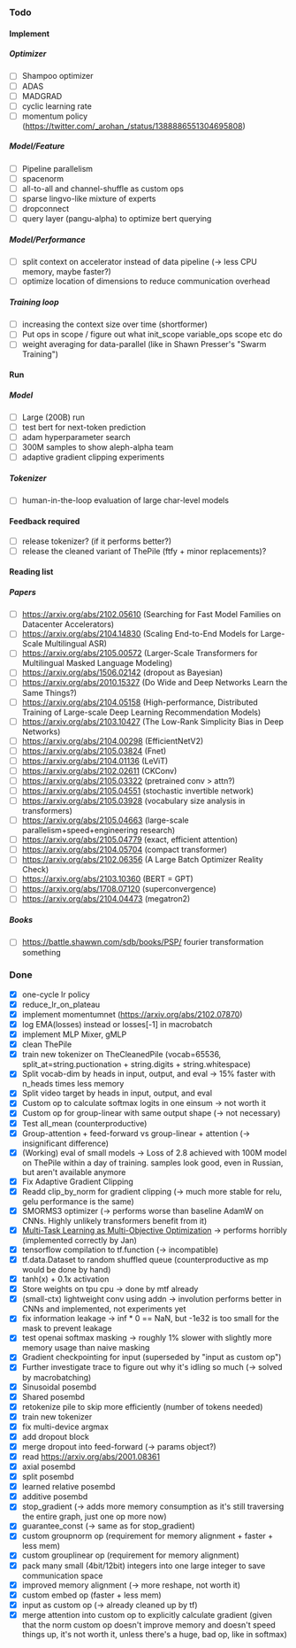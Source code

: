 ### Todo
#### Implement
##### Optimizer
- [ ] Shampoo optimizer
- [ ] ADAS
- [ ] MADGRAD
- [ ] cyclic learning rate
- [ ] momentum policy (https://twitter.com/_arohan_/status/1388886551304695808)
##### Model/Feature
- [ ] Pipeline parallelism
- [ ] spacenorm
- [ ] all-to-all and channel-shuffle as custom ops
- [ ] sparse lingvo-like mixture of experts
- [ ] dropconnect
- [ ] query layer (pangu-alpha) to optimize bert querying
##### Model/Performance
- [ ] split context on accelerator instead of data pipeline (-> less CPU memory, maybe faster?)
- [ ] optimize location of dimensions to reduce communication overhead
##### Training loop
- [ ] increasing the context size over time (shortformer)
- [ ] Put ops in scope / figure out what init_scope variable_ops scope etc do
- [ ] weight averaging for data-parallel (like in Shawn Presser's "Swarm Training")
#### Run
##### Model
- [ ] Large (200B) run
- [ ] test bert for next-token prediction
- [ ] adam hyperparameter search
- [ ] 300M samples to show aleph-alpha team
- [ ] adaptive gradient clipping experiments
##### Tokenizer
- [ ] human-in-the-loop evaluation of large char-level models
#### Feedback required
- [ ] release tokenizer? (if it performs better?) 
- [ ] release the cleaned variant of ThePile (ftfy + minor replacements)? 
#### Reading list
##### Papers
- [ ] https://arxiv.org/abs/2102.05610 (Searching for Fast Model Families on Datacenter Accelerators)
- [ ] https://arxiv.org/abs/2104.14830 (Scaling End-to-End Models for Large-Scale Multilingual ASR)
- [ ] https://arxiv.org/abs/2105.00572 (Larger-Scale Transformers for Multilingual Masked Language Modeling)
- [ ] https://arxiv.org/abs/1506.02142 (dropout as Bayesian)
- [ ] https://arxiv.org/abs/2010.15327 (Do Wide and Deep Networks Learn the Same Things?)
- [ ] https://arxiv.org/abs/2104.05158 (High-performance, Distributed Training of Large-scale Deep Learning Recommendation Models)
- [ ] https://arxiv.org/abs/2103.10427 (The Low-Rank Simplicity Bias in Deep Networks)
- [ ] https://arxiv.org/abs/2104.00298 (EfficientNetV2)
- [ ] https://arxiv.org/abs/2105.03824 (Fnet)
- [ ] https://arxiv.org/abs/2104.01136 (LeViT)
- [ ] https://arxiv.org/abs/2102.02611 (CKConv)
- [ ] https://arxiv.org/abs/2105.03322 (pretrained conv > attn?)
- [ ] https://arxiv.org/abs/2105.04551 (stochastic invertible network)
- [ ] https://arxiv.org/abs/2105.03928 (vocabulary size analysis in transformers)
- [ ] https://arxiv.org/abs/2105.04663 (large-scale parallelism+speed+engineering research)
- [ ] https://arxiv.org/abs/2105.04779 (exact, efficient attention)
- [ ] https://arxiv.org/abs/2104.05704 (compact transformer)
- [ ] https://arxiv.org/abs/2102.06356 (A Large Batch Optimizer Reality Check)
- [ ] https://arxiv.org/abs/2103.10360 (BERT = GPT)
- [ ] https://arxiv.org/abs/1708.07120 (superconvergence)
- [ ] https://arxiv.org/abs/2104.04473 (megatron2)
##### Books
- [ ] https://battle.shawwn.com/sdb/books/PSP/ fourier transformation something

### Done
- [x] one-cycle lr policy
- [x] reduce_lr_on_plateau
- [x] implement momentumnet (https://arxiv.org/abs/2102.07870)
- [x] log EMA(losses) instead or losses[-1] in macrobatch
- [x] implement MLP Mixer, gMLP
- [x] clean ThePile
- [x] train new tokenizer on TheCleanedPile (vocab=65536, split_at=string.puctionation + string.digits + string.whitespace)
- [x] Split vocab-dim by heads in input, output, and eval -> 15% faster with n_heads times less memory
- [x] Split video target by heads in input, output, and eval
- [x] Custom op to calculate softmax logits in one einsum -> not worth it
- [x] Custom op for group-linear with same output shape (-> not necessary)
- [x] Test all_mean (counterproductive)
- [x] Group-attention + feed-forward vs group-linear + attention (-> insignificant difference)
- [x] (Working) eval of small models -> Loss of 2.8 achieved with 100M model on ThePile within a day of training. samples look good, even in Russian, but aren't available anymore
- [x] Fix Adaptive Gradient Clipping
- [x] Readd clip_by_norm for gradient clipping (-> much more stable for relu, gelu performance is the same)
- [x] SMORMS3 optimizer (-> performs worse than baseline AdamW on CNNs. Highly unlikely transformers benefit from it)
- [x] [Multi-Task Learning as Multi-Objective Optimization](https://arxiv.org/pdf/1810.04650.pdf) -> performs horribly (implemented correctly by Jan)
- [x] tensorflow compilation to tf.function (-> incompatible)
- [x] tf.data.Dataset to random shuffled queue (counterproductive as mp would be done by hand)
- [x] tanh(x) + 0.1x activation
- [x] Store weights on tpu cpu -> done by mtf already
- [x] (small-ctx) lightweight conv using addn -> involution performs better in CNNs and implemented, not experiments yet 
- [x] fix information leakage -> inf * 0 == NaN, but -1e32 is too small for the mask to prevent leakage
- [x] test openai softmax masking -> roughly 1% slower with slightly more memory usage than naive masking
- [x] Gradient checkpointing for input (superseded by "input as custom op")
- [x] Further investigate trace to figure out why it's idling so much (-> solved by macrobatching)
- [x] Sinusoidal posembd
- [x] Shared posembd
- [x] retokenize pile to skip more efficiently (number of tokens needed)
- [x] train new tokenizer
- [x] fix multi-device argmax
- [x] add dropout block
- [x] merge dropout into feed-forward (-> params object?)
- [x] read https://arxiv.org/abs/2001.08361
- [x] axial posembd
- [x] split posembd
- [x] learned relative posembd
- [x] additive posembd
- [x] stop_gradient (-> adds more memory consumption as it's still traversing the entire graph, just one op more now)
- [x] guarantee_const (-> same as for stop_gradient)
- [x] custom groupnorm op (requirement for memory alignment + faster + less mem)
- [x] custom grouplinear op (requirement for memory alignment)
- [x] pack many small (4bit/12bit) integers into one large integer to save communication space
- [x] improved memory alignment (-> more reshape, not worth it)
- [x] custom embed op (faster + less mem)
- [x] input as custom op (-> already cleaned up by tf)
- [x] merge attention into custom op to explicitly calculate gradient (given that the norm custom op doesn't improve memory and doesn't speed things up, it's not worth it, unless there's a huge, bad op, like in softmax)